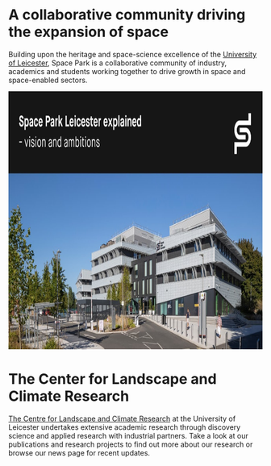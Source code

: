 # A collaborative community driving the expansion of space

Building upon the heritage and space-science excellence of the [University of Leicester](https://www.space-park.co.uk/about/university-of-leicester/), Space Park is a collaborative community of industry, academics and students working together to drive growth in space and space-enabled sectors.

[<img alt="Watch the Video" width="800px" height="512px" src="/images/Qu7MY2_Xf6Q-HD.jpg" />](https://www.youtube.com/watch?v=Qu7MY2_Xf6Q)

# The Center for Landscape and Climate Research

[The Centre for Landscape and Climate Research](https://le.ac.uk/clcr) at the University of Leicester undertakes extensive academic research through discovery science and applied research with industrial partners. Take a look at our publications and research projects to find out more about our research or browse our news page for recent updates.
